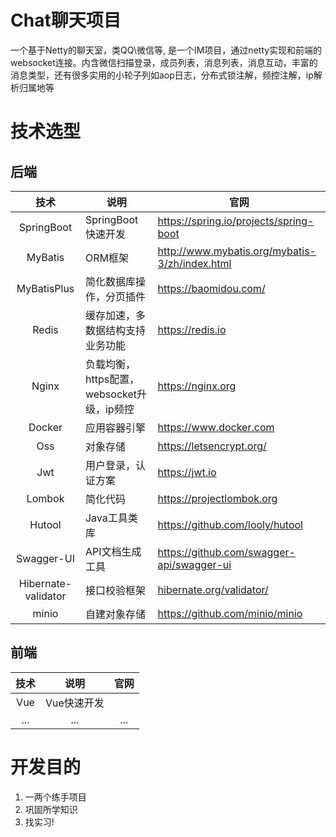 # Chat聊天项目

一个基于Netty的聊天室，类QQ\微信等, 是一个IM项目，通过netty实现和前端的websocket连接。内含微信扫描登录，成员列表，消息列表，消息互动，丰富的消息类型，还有很多实用的小轮子列如aop日志，分布式锁注解，频控注解，ip解析归属地等 </br>


# 技术选型
## 后端

<table><thead><tr><th align="center">技术</th><th>说明</th><th>官网</th></tr></thead><tbody><tr><td align="center">SpringBoot</td><td>SpringBoot快速开发</td><td><a href="https://spring.io/projects/spring-boot" rel="nofollow">https://spring.io/projects/spring-boot</a></td></tr><tr><td align="center">MyBatis</td><td>ORM框架</td><td><a href="http://www.mybatis.org/mybatis-3/zh/index.html" rel="nofollow">http://www.mybatis.org/mybatis-3/zh/index.html</a></td></tr><tr><td align="center">MyBatisPlus</td><td>简化数据库操作，分页插件</td><td><a href="https://baomidou.com/" rel="nofollow">https://baomidou.com/</a></td></tr><tr><td align="center">Redis</td><td>缓存加速，多数据结构支持业务功能</td><td><a href="https://redis.io" rel="nofollow">https://redis.io</a></td></tr><tr><td align="center">Nginx</td><td>负载均衡，https配置，websocket升级，ip频控</td><td><a href="https://nginx.org" rel="nofollow">https://nginx.org</a></td></tr><tr><td align="center">Docker</td><td>应用容器引擎</td><td><a href="https://www.docker.com" rel="nofollow">https://www.docker.com</a></td></tr><tr><td align="center">Oss</td><td>对象存储</td><td><a href="https://letsencrypt.org/" rel="nofollow">https://letsencrypt.org/</a></td></tr><tr><td align="center">Jwt</td><td>用户登录，认证方案</td><td><a href="https://jwt.io" rel="nofollow">https://jwt.io</a></td></tr><tr><td align="center">Lombok</td><td>简化代码</td><td><a href="https://projectlombok.org" rel="nofollow">https://projectlombok.org</a></td></tr><tr><td align="center">Hutool</td><td>Java工具类库</td><td><a href="https://github.com/looly/hutool">https://github.com/looly/hutool</a></td></tr><tr><td align="center">Swagger-UI</td><td>API文档生成工具</td><td><a href="https://github.com/swagger-api/swagger-ui">https://github.com/swagger-api/swagger-ui</a></td></tr><tr><td align="center">Hibernate-validator</td><td>接口校验框架</td><td><a href="/zongzibinbin/MallChat/blob/main/hibernate.org/validator">hibernate.org/validator/</a></td></tr><tr><td align="center">minio</td><td>自建对象存储</td><td><a href="https://github.com/minio/minio">https://github.com/minio/minio</a></td></tr></tbody></table>

## 前端

| 技术 |    说明     | 官网 |
| :--: | :---------: | :--: |
| Vue  | Vue快速开发 |      |
| ...  |     ...     | ...  |

# 开发目的
1. 一两个练手项目
2. 巩固所学知识
3. 找实习!
